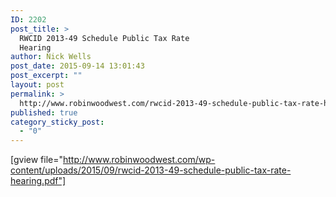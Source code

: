 ```yaml
---
ID: 2202
post_title: >
  RWCID 2013-49 Schedule Public Tax Rate
  Hearing
author: Nick Wells
post_date: 2015-09-14 13:01:43
post_excerpt: ""
layout: post
permalink: >
  http://www.robinwoodwest.com/rwcid-2013-49-schedule-public-tax-rate-hearing/
published: true
category_sticky_post:
  - "0"
---
```

[gview file="http://www.robinwoodwest.com/wp-content/uploads/2015/09/rwcid-2013-49-schedule-public-tax-rate-hearing.pdf"]